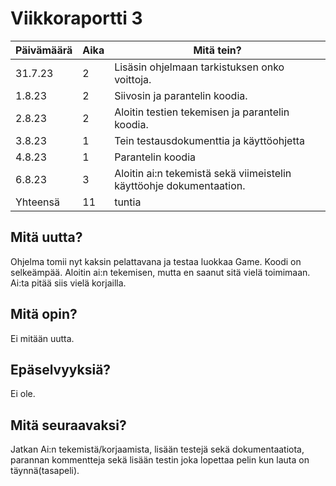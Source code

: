 # Viikkoraportti 3

| Päivämäärä |     Aika      |                                     Mitä tein?                                  |
|------------|---------------|---------------------------------------------------------------------------------|
|   31.7.23  |      2     | Lisäsin ohjelmaan tarkistuksen onko voittoja. |
|  1.8.23  | 2 |  Siivosin ja parantelin koodia.  |
|   2.8.23  | 2 | Aloitin testien tekemisen ja parantelin koodia.  |
|   3.8.23  | 1 | Tein testausdokumenttia ja käyttöohjetta   |
|   4.8.23  |   1   |   Parantelin koodia   |
|   6.8.23  |   3   |   Aloitin ai:n tekemistä sekä viimeistelin käyttöohje dokumentaation.   |
| Yhteensä   |  11           |            tuntia                          |

## Mitä uutta?
Ohjelma tomii nyt kaksin pelattavana ja testaa luokkaa Game. Koodi on selkeämpää. Aloitin ai:n tekemisen, mutta en saanut sitä vielä toimimaan. Ai:ta pitää siis vielä korjailla.

## Mitä opin?
Ei mitään uutta.

## Epäselvyyksiä?
Ei ole.

## Mitä seuraavaksi?
Jatkan Ai:n tekemistä/korjaamista, lisään testejä sekä dokumentaatiota, parannan kommentteja sekä lisään testin joka lopettaa pelin kun lauta on täynnä(tasapeli).
